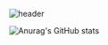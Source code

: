 ![header](https://capsule-render.vercel.app/api?type=rounded&color=auto&height=300&section=header&text=Taejeong's%20Github&fontSize=90)

<!--
**xaehub/xaehub** is a ✨ _special_ ✨ repository because its `README.md` (this file) appears on your GitHub profile.

Here are some ideas to get you started:

- 🔭 I’m currently working on ...
- 🌱 I’m currently learning ...
- 👯 I’m looking to collaborate on ...
- 🤔 I’m looking for help with ...
- 💬 Ask me about ...
- 📫 How to reach me: ...
- 😄 Pronouns: ...
- ⚡ Fun fact: ...
-->
![Anurag's GitHub stats](https://github-readme-stats.vercel.app/api?username=xaehub&show_icons=true&theme=tokyonight)
